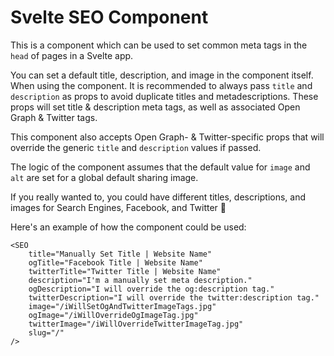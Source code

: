 # Svelte SEO Component

This is a component which can be used to set common meta tags in the <code>head</code> of pages in a Svelte app.

You can set a default title, description, and image in the component itself. When using the component. It is recommended to always pass <code>title</code> and <code>description</code> as props to avoid duplicate titles and metadescriptions. These props will set title & description meta tags, as well as associated Open Graph & Twitter tags.

This component also accepts Open Graph- & Twitter-specific props that will override the generic <code>title</code> and <code>description</code> values if passed.

The logic of the component assumes that the default value for <code>image</code> and <code>alt</code> are set for a global default sharing image.

If you really wanted to, you could have different titles, descriptions, and images for Search Engines, Facebook, and Twitter 🤷

Here's an example of how the component could be used:

```svelte
<SEO
	title="Manually Set Title | Website Name"
	ogTitle="Facebook Title | Website Name"
	twitterTitle="Twitter Title | Website Name"
	description="I'm a manually set meta description."
	ogDescription="I will override the og:description tag."
	twitterDescription="I will override the twitter:description tag."
	image="/iWillSetOgAndTwitterImageTags.jpg"
    ogImage="/iWillOverrideOgImageTag.jpg"
	twitterImage="/iWillOverrideTwitterImageTag.jpg"
	slug="/"
/>
```
